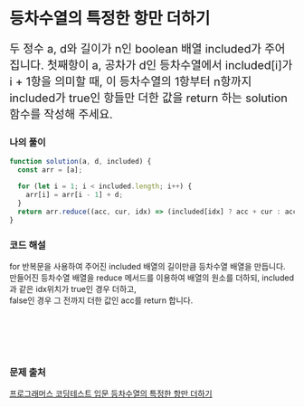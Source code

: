 # 등차수열의 특정한 항만 더하기

<p style='font-size: 20px'>두 정수 a, d와 길이가 n인 boolean 배열 included가 주어집니다. 첫째항이 a, 공차가 d인 등차수열에서 included[i]가 i + 1항을 의미할 때, 이 등차수열의 1항부터 n항까지 included가 true인 항들만 더한 값을 return 하는 solution 함수를 작성해 주세요.</p>

### 나의 풀이

```javascript
function solution(a, d, included) {
  const arr = [a];

  for (let i = 1; i < included.length; i++) {
    arr[i] = arr[i - 1] + d;
  }
  return arr.reduce((acc, cur, idx) => (included[idx] ? acc + cur : acc), 0);
}
```

### 코드 해설

for 반복문을 사용하여 주어진 included 배열의 길이만큼 등차수열 배열을 만듭니다.
만들어진 등차수열 배열을 reduce 메서드를 이용하여 배열의 원소를 더하되, included과 같은 idx위치가 true인 경우 더하고,
<br />
false인 경우 그 전까지 더한 값인 acc를 return 합니다.

<br />
<br />
<br />
<br />

### 문제 출처

<a href='https://school.programmers.co.kr/learn/courses/30/lessons/181931'>프로그래머스 코딩테스트 입문 등차수열의 특정한 항만 더하기</a>
